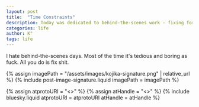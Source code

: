 ```yaml
---
layout: post
title:  "Time Constraints"
description: Today was dedicated to behind-the-scenes work - fixing formatting issues and improving descriptions across my older posts rather than creating new content. While this means I won't meet my usual posting goals, these updates were necessary to improve the overall quality of the blog. I should be back to regular posting tomorrow, once all these edits are properly in place.
categories: life
author: K°
tags: life
---
```


I hate behind-the-scenes days. Most of the time it's tedious and boring as fuck. All you do is fix shit.

<!-- signature -->
{% assign imagePath = "/assets/images/kojika-signature.png" | relative_url %}
{% include post-image-signature.liquid imagePath = imagePath %}

<!-- comments -->
{% assign atprotoURI = "<<atprotoURI>>" %}
{% assign atHandle = "<<atHandle>>" %}
{% include bluesky.liquid atprotoURI = atprotoURI atHandle = atHandle %}